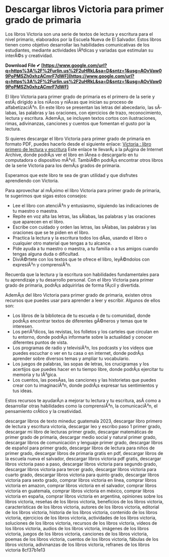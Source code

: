
 
# Descargar libros Victoria para primer grado de primaria
 
Los libros Victoria son una serie de textos de lectura y escritura para el nivel primario, elaborados por la Escuela Nueva de El Salvador. Estos libros tienen como objetivo desarrollar las habilidades comunicativas de los estudiantes, mediante actividades lÃºdicas y variadas que estimulan su interÃ©s y creatividad.
 
**Download File ✔ [https://www.google.com/url?q=https%3A%2F%2Furlin.us%2F2uHRkL&sa=D&sntz=1&usg=AOvVaw09PoPMSZh0xhzACmrF7dWF](https://www.google.com/url?q=https%3A%2F%2Furlin.us%2F2uHRkL&sa=D&sntz=1&usg=AOvVaw09PoPMSZh0xhzACmrF7dWF)**


 
El libro Victoria para primer grado de primaria es el primero de la serie y estÃ¡ dirigido a los niÃ±os y niÃ±as que inician su proceso de alfabetizaciÃ³n. En este libro se presentan las letras del abecedario, las sÃ­labas, las palabras y las oraciones, con ejercicios de trazo, reconocimiento, lectura y escritura. AdemÃ¡s, se incluyen textos cortos con ilustraciones, rimas, adivinanzas, canciones y cuentos que fomentan el gusto por la lectura.
 
Si quieres descargar el libro Victoria para primer grado de primaria en formato PDF, puedes hacerlo desde el siguiente enlace:
 [Victoria : libro primero de lectura y escritura](https://archive.org/details/victorialibropri0000unse) 
Este enlace te llevarÃ¡ a la pÃ¡gina de Internet Archive, donde podrÃ¡s ver el libro en lÃ­nea o descargarlo en tu computadora o dispositivo mÃ³vil. TambiÃ©n podrÃ¡s encontrar otros libros de la serie Victoria para los demÃ¡s grados de primaria.
 
Esperamos que este libro te sea de gran utilidad y que disfrutes aprendiendo con Victoria.

Para aprovechar al mÃ¡ximo el libro Victoria para primer grado de primaria, te sugerimos que sigas estos consejos:
 
- Lee el libro con atenciÃ³n y entusiasmo, siguiendo las indicaciones de tu maestro o maestra.
- Repite en voz alta las letras, las sÃ­labas, las palabras y las oraciones que aparecen en el libro.
- Escribe con cuidado y orden las letras, las sÃ­labas, las palabras y las oraciones que se te piden en el libro.
- Practica la lectura y la escritura todos los dÃ­as, usando el libro o cualquier otro material que tengas a tu alcance.
- Pide ayuda a tu maestro o maestra, a tu familia o a tus amigos cuando tengas alguna duda o dificultad.
- DiviÃ©rtete con los textos que te ofrece el libro, leyÃ©ndolos con expresiÃ³n y comprensiÃ³n.

Recuerda que la lectura y la escritura son habilidades fundamentales para tu aprendizaje y tu desarrollo personal. Con el libro Victoria para primer grado de primaria, podrÃ¡s adquirirlas de forma fÃ¡cil y divertida.

AdemÃ¡s del libro Victoria para primer grado de primaria, existen otros recursos que puedes usar para aprender a leer y escribir. Algunos de ellos son:

- Los libros de la biblioteca de tu escuela o de tu comunidad, donde podrÃ¡s encontrar textos de diferentes gÃ©neros y temas que te interesen.
- Los periÃ³dicos, las revistas, los folletos y los carteles que circulan en tu entorno, donde podrÃ¡s informarte sobre la actualidad y conocer diferentes puntos de vista.
- Los programas de radio y televisiÃ³n, los podcasts y los videos que puedes escuchar o ver en tu casa o en internet, donde podrÃ¡s aprender sobre diversos temas y ampliar tu vocabulario.
- Los juegos de palabras, las sopas de letras, los crucigramas y los acertijos que puedes hacer en tu tiempo libre, donde podrÃ¡s ejercitar tu memoria y tu lÃ³gica.
- Los cuentos, las poesÃ­as, las canciones y las historietas que puedes crear con tu imaginaciÃ³n, donde podrÃ¡s expresar tus sentimientos y tus ideas.

Estos recursos te ayudarÃ¡n a mejorar tu lectura y tu escritura, asÃ­ como a desarrollar otras habilidades como la comprensiÃ³n, la comunicaciÃ³n, el pensamiento crÃ­tico y la creatividad.
 
descargar libros de texto mineduc guatemala 2023,  descargar libro primero de lectura y escritura victoria,  descargar leo y escribo paso 1 primer grado,  descargar mi libro de lecturas primer grado,  descargar matemáticas de primer grado de primaria,  descargar medio social y natural primer grado,  descargar libros de comunicación y lenguaje primer grado,  descargar libros de español para primer grado,  descargar libros de lectura para niños de primer grado,  descargar libros de primaria gratis en pdf,  descargar libros de la escuela nueva el salvador,  descargar libros victoria pdf gratis,  descargar libros victoria paso a paso,  descargar libros victoria para segundo grado,  descargar libros victoria para tercer grado,  descargar libros victoria para cuarto grado,  descargar libros victoria para quinto grado,  descargar libros victoria para sexto grado,  comprar libros victoria en línea,  comprar libros victoria en amazon,  comprar libros victoria en el salvador,  comprar libros victoria en guatemala,  comprar libros victoria en méxico,  comprar libros victoria en españa,  comprar libros victoria en argentina,  opiniones sobre los libros victoria,  reseñas de los libros victoria,  beneficios de los libros victoria,  características de los libros victoria,  autores de los libros victoria,  editorial de los libros victoria,  historia de los libros victoria,  contenido de los libros victoria,  ejercicios de los libros victoria,  actividades de los libros victoria,  soluciones de los libros victoria,  recursos de los libros victoria,  vídeos de los libros victoria,  audios de los libros victoria,  imágenes de los libros victoria,  juegos de los libros victoria,  canciones de los libros victoria,  poemas de los libros victoria,  cuentos de los libros victoria,  fábulas de los libros victoria,  adivinanzas de los libros victoria,  refranes de los libros victoria
 8cf37b1e13
 
